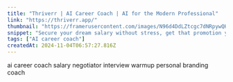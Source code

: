 ```yaml
---
title: "Thriverr | AI Career Coach | AI for the Modern Professional"
link: "https://thriverr.app/"
thumbnail: "https://framerusercontent.com/images/N96d4DdLZtcgc7dNRpywQHPG5Q.png"
snippet: "Secure your dream salary without stress, get that promotion you've always wanted, decode workplace politics, and navigate work-life balance. "
tags: ["AI career coach"]
createdAt: 2024-11-04T06:57:27.816Z
---
```

ai career coach
salary negotiator
interview warmup 
personal branding coach
